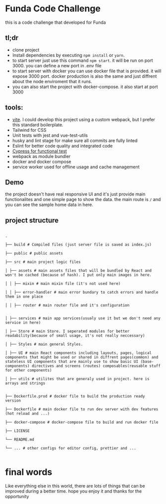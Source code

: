 # Funda Code Challenge

this is a code challenge that developed for Funda

## tl;dr

- clone project
- Install dependencies by executing `npm install` or `yarn`.
- to start server just use this command `npm start`. it will be run on port 3000. you can define a new port in .env file
- to start server with docker you can use docker file that is provided. it will expose 3000 port. docker production is also the same and just diffrent about the node enviroment that it runs.
- you can also start the project with docker-compose. it also start at port 3000

## tools:

- [vite](https://vitejs.dev/). I could develop this project using a custom webpack, but I prefer this standard boilerplate.
- Tailwind for CSS
- Unit tests with jest and vue-test-utils
- husky and lint stage for make sure all commits are fully linted
- Eslint for better code quality and integrated code
- [Cypress for functional test](https://www.cypress.io/)
- webpack as module bundler
- docker and docker compose
- service worker used for offline usage and cache management

## Demo

the project doesn't have real responsive UI and it's just provide main functionalites and one simple page to show the data. the main route is `/` and you can see the sample home data in here.

## project structure

```

.

├── build # Compiled files (just server file is saved as index.js)

├── public # public assets

├── src # main project logic files

│ ├── assets # main assets files that will be bundled by React and won't be cached (because of hash). I put only main images in here.

│ │ ├── mixin # main mixin file (it's not used here)

│ │ ├── error-handler # main error bundary to catch errors and handle them in one place

│ │ ├── router # main router file and it's configuration


│ ├── services # main app services(usualy use it but we don't need any service in here)

│ ├── Store # main Store. I seperated modules for better readability(because of small usage, it's not really neccessary)

│ ├── Styles # main general Styles.

│ ├── UI # main React components including layouts, pages, logical components that might be used or shared in diffrent pages(common) and stateless UI components that are mainly use to show basic UI (base-components) directives and screens (routes) composables(reusable stuff for other components)

│ ├── utils # utilites that are generaly used in project. here is arrays and strings


├── Dockerfile.prod # docker file to build the production ready version

├── Dockerfile # main docker file to run dev server with dev features (hot reload and ...)

├── docker-compose # docker-compose file to build and run docker file

├── LICENSE

└── README.md

└── ... # other configs for editor config, prettier and ...


```

# final words

Like everything else in this world, there are lots of things that can be improved during a better time. hope you enjoy it and thanks for the opportunity
